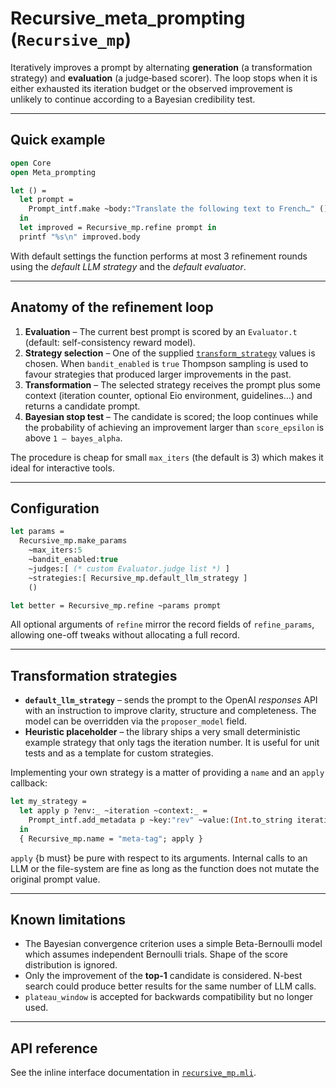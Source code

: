 # Recursive_meta_prompting (`Recursive_mp`)

Iteratively improves a prompt by alternating **generation** (a transformation
strategy) and **evaluation** (a judge‐based scorer).  The loop stops when it is
either exhausted its iteration budget or the observed improvement is unlikely
to continue according to a Bayesian credibility test.

---

## Quick example

```ocaml
open Core
open Meta_prompting

let () =
  let prompt =
    Prompt_intf.make ~body:"Translate the following text to French…" ()
  in
  let improved = Recursive_mp.refine prompt in
  printf "%s\n" improved.body
```

With default settings the function performs at most 3 refinement rounds using
the *default LLM strategy* and the *default evaluator*.

---

## Anatomy of the refinement loop

1. **Evaluation** – The current best prompt is scored by an
   `Evaluator.t` (default: self-consistency reward model).
2. **Strategy selection** – One of the supplied
   [`transform_strategy`](../../../../lib/meta_prompting/recursive_mp.mli) values
   is chosen.  When `bandit_enabled` is `true` Thompson sampling is used to
   favour strategies that produced larger improvements in the past.
3. **Transformation** – The selected strategy receives the prompt plus some
   context (iteration counter, optional Eio environment, guidelines…) and
   returns a candidate prompt.
4. **Bayesian stop test** – The candidate is scored; the loop continues while
   the probability of achieving an improvement larger than `score_epsilon` is
   above `1 – bayes_alpha`.

The procedure is cheap for small `max_iters` (the default is 3) which makes it
ideal for interactive tools.

---

## Configuration

```ocaml
let params =
  Recursive_mp.make_params
    ~max_iters:5
    ~bandit_enabled:true
    ~judges:[ (* custom Evaluator.judge list *) ]
    ~strategies:[ Recursive_mp.default_llm_strategy ]
    ()

let better = Recursive_mp.refine ~params prompt
```

All optional arguments of `refine` mirror the record fields of
`refine_params`, allowing one-off tweaks without allocating a full record.

---

## Transformation strategies

* **`default_llm_strategy`** – sends the prompt to the OpenAI *responses* API
  with an instruction to improve clarity, structure and completeness.  The
  model can be overridden via the `proposer_model` field.
* **Heuristic placeholder** – the library ships a very small deterministic
  example strategy that only tags the iteration number.  It is useful for unit
  tests and as a template for custom strategies.

Implementing your own strategy is a matter of providing a `name` and an
`apply` callback:

```ocaml
let my_strategy =
  let apply p ?env:_ ~iteration ~context:_ =
    Prompt_intf.add_metadata p ~key:"rev" ~value:(Int.to_string iteration)
  in
  { Recursive_mp.name = "meta-tag"; apply }
```

`apply` {b must} be pure with respect to its arguments.  Internal calls to an
LLM or the file-system are fine as long as the function does not mutate the
original prompt value.

---

## Known limitations

* The Bayesian convergence criterion uses a simple Beta-Bernoulli model which
  assumes independent Bernoulli trials.  Shape of the score distribution is
  ignored.
* Only the improvement of the **top-1** candidate is considered.  N-best search
  could produce better results for the same number of LLM calls.
* `plateau_window` is accepted for backwards compatibility but no longer used.

---

## API reference

See the inline interface documentation in
[`recursive_mp.mli`](../../../../lib/meta_prompting/recursive_mp.mli).

